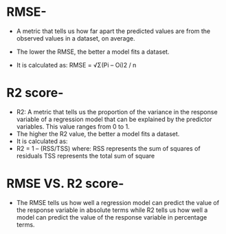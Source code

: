 # RMSE-
* A metric that tells us how far apart the predicted values are from the observed values in a dataset, on average. 
* The lower the RMSE, the better a model fits a dataset.

* It is calculated as: RMSE = √Σ(Pi – Oi)2 / n
# R2 score-
* R2: A metric that tells us the proportion of the variance in the response variable of a regression model that can be explained by the predictor variables. This value ranges from 0 to 1. 
* The higher the R2 value, the better a model fits a dataset.
* It is calculated as: 
* R2 = 1 – (RSS/TSS)
where:
RSS represents the sum of squares of residuals
TSS represents the total sum of square

# RMSE VS. R2 score-
* The RMSE tells us how well a regression model can predict the value of the response variable in absolute terms while R2 tells us how well a model can predict the value of the response variable in percentage terms.

